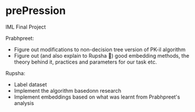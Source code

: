 # prePression
IML Final Project

Prabhpreet:
- Figure out modifications to non-decision tree version of PK-il algorithm
- Figure out (and also explain to Rupsha 🥲) good embedding methods, the theory behind it,  practices and parameters for our task etc.

Rupsha:
- Label dataset
- Implement the algorithm basedonn research 
- Implement embeddings based on what was learnt from Prabhpreet's analysis
